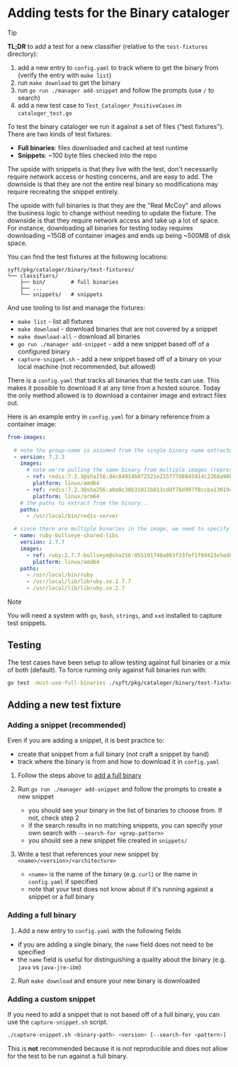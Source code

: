 # Adding tests for the Binary cataloger

> [!TIP]
> **TL;DR** to add a test for a new classifier (relative to the `test-fixtures` directory):
>  1. add a new entry to `config.yaml` to track where to get the binary from (verify the entry with `make list`)
>  2. run `make download` to get the binary
>  3. run `go run ./manager add-snippet` and follow the prompts (use `/` to search)
>  4. add a new test case to `Test_Cataloger_PositiveCases` in `cataloger_test.go`


To test the binary cataloger we run it against a set of files ("test fixtures"). There are two kinds of test fixtures:

- **Full binaries**: files downloaded and cached at test runtime
- **Snippets**: ~100 byte files checked into the repo

The upside with snippets is that they live with the test, don't necessarily require network access or hosting concerns, and are easy to add. The downside is that they are not the entire real binary so modifications may require recreating the snippet entirely.

The upside with full binaries is that they are the "Real McCoy" and allows the business logic to change without needing to update the fixture. The downside is that they require network access and take up a lot of space. For instance, downloading all binaries for testing today requires downloading ~15GB of container images and ends up being ~500MB of disk space.

You can find the test fixtures at the following locations:
```
syft/pkg/cataloger/binary/test-fixtures/
└── classifiers/
    ├── bin/        # full binaries
    ├── ...
    └── snippets/   # snippets
```

And use tooling to list and manage the fixtures:

- `make list` - list all fixtures
- `make download` - download binaries that are not covered by a snippet
- `make download-all` - download all binaries
- `go run ./manager add-snippet` - add a new snippet based off of a configured binary
- `capture-snippet.sh` - add a new snippet based off of a binary on your local machine (not recommended, but allowed)

There is a `config.yaml` that tracks all binaries that the tests can use. This makes it possible to download it at any time from a hosted source. Today the only method allowed is to download a container image and extract files out.

Here is an example entry in `config.yaml` for a binary reference from a container image:

```yaml
from-images:
  
  # note the group-name is assumed from the single binary name extracted: "redis-server"
  - version: 7.2.3
    images:
      # note we're pulling the same binary from multiple images (representing different architectures)
      - ref: redis:7.2.3@sha256:d4c84914b872521e215f77d8845914c2268a96b0e35bacd5691e1f5e1f88b500
        platform: linux/amd64
      - ref: redis:7.2.3@sha256:a0a0c38b31011b813cddf78d997f8ccba13019c27efd386984b0cfc1e4b618ff
        platform: linux/arm64
    # the paths to extract from the binary...
    paths:
      - /usr/local/bin/redis-server

  # since there are multiple binaries in the image, we need to specify the group-name
  - name: ruby-bullseye-shared-libs
    version: 2.7.7
    images:
      - ref: ruby:2.7.7-bullseye@sha256:055191740a063f33fef1f09423e5ed8f91143aae62a3772a90910118464c5120
        platform: linux/amd64
    paths:
      - /usr/local/bin/ruby
      - /usr/local/lib/libruby.so.2.7.7
      - /usr/local/lib/libruby.so.2.7
```


> [!NOTE]  
> You will need a system with `go`, `bash`, `strings`, and `xxd` installed to capture test snippets.


## Testing

The test cases have been setup to allow testing against full binaries or a mix of both (default).
To force running only against full binaries run with:

```bash
go test -must-use-full-binaries ./syft/pkg/cataloger/binary/test-fixtures/...
```

## Adding a new test fixture

### Adding a snippet (recommended)

Even if you are adding a snippet, it is best practice to:

- create that snippet from a full binary (not craft a snippet by hand)
- track where the binary is from and how to download it in `config.yaml`

1. Follow the steps above to [add a full binary](#adding-a-full-binary)

2. Run `go run ./manager add-snippet` and follow the prompts to create a new snippet
   - you should see your binary in the list of binaries to choose from. If not, check step 2
   - if the search results in no matching snippets, you can specify your own search with `--search-for <grep-pattern>`
   - you should see a new snippet file created in `snippets/`

3. Write a test that references your new snippet by `<name>/<version>/<architecture>`
   - `<name>` is the name of the binary (e.g. `curl`) or the name in `config.yaml` if specified
   - note that your test does not know about if it's running against a snippet or a full binary


### Adding a full binary

1. Add a new entry to `config.yaml` with the following fields
  - if you are adding a single binary, the `name` field does not need to be specified
  - the `name` field is useful for distinguishing a quality about the binary (e.g. `java` vs `java-jre-ibm`)

2. Run `make download` and ensure your new binary is downloaded


### Adding a custom snippet

If you need to add a snippet that is not based off of a full binary, you can use the `capture-snippet.sh` script.

```bash
./capture-snippet.sh <binary-path> <version> [--search-for <pattern>] [--length <length>] [--prefix-length <prefix_length>] [--group <name>]
```


This is **not** recommended because it is not reproducible and does not allow for the test to be run against a full binary. 